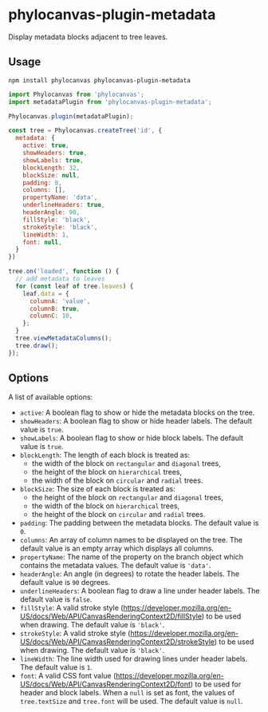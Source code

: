 # phylocanvas-plugin-metadata
Display metadata blocks adjacent to tree leaves.

## Usage
```
npm install phylocanvas phylocanvas-plugin-metadata
```
```javascript
import Phylocanvas from 'phylocanvas';
import metadataPlugin from 'phylocanvas-plugin-metadata';

Phylocanvas.plugin(metadataPlugin);

const tree = Phylocanvas.createTree('id', {
  metadata: {
    active: true,
    showHeaders: true,
    showLabels: true,
    blockLength: 32,
    blockSize: null,
    padding: 8,
    columns: [],
    propertyName: 'data',
    underlineHeaders: true,
    headerAngle: 90,
    fillStyle: 'black',
    strokeStyle: 'black',
    lineWidth: 1,
    font: null,
  }
})

tree.on('loaded', function () {
  // add metadata to leaves
  for (const leaf of tree.leaves) {
    leaf.data = {
      columnA: 'value',
      columnB: true,
      columnC: 10,
    };
  }
  tree.viewMetadataColumns();
  tree.draw();
});
```

## Options

A list of available options:
* `active`: A boolean flag to show or hide the metadata blocks on the tree.
* `showHeaders`: A boolean flag to show or hide header labels. The default value is `true`.
* `showLabels`: A boolean flag to show or hide block labels. The default value is `true`.
* `blockLength`: The length of each block is treated as:
  * the width of the block on `rectangular` and `diagonal` trees,
  * the height of the block on `hierarchical` trees,
  * the width of the block on `circular` and `radial` trees.
* `blockSize`: The size of each block is treated as:
  * the height of the block on `rectangular` and `diagonal` trees,
  * the width of the block on `hierarchical` trees,
  * the height of the block on `circular` and `radial` trees.
* `padding`: The padding between the metadata blocks. The default value is `0`.
* `columns`: An array of column names to be displayed on the tree. The default value is an empty array which displays all columns.
* `propertyName`: The name of the property on the branch object which contains the metadata values. The default value is `'data'`.
* `headerAngle`: An angle (in degrees) to rotate the header labels. The default value is `90` degrees.
* `underlineHeaders`: A boolean flag to draw a line under header labels. The default value is `false`.
* `fillStyle`: A valid stroke style (https://developer.mozilla.org/en-US/docs/Web/API/CanvasRenderingContext2D/fillStyle) to be used when drawing. The default value is `'black'`.
* `strokeStyle`: A valid stroke style (https://developer.mozilla.org/en-US/docs/Web/API/CanvasRenderingContext2D/strokeStyle) to be used when drawing. The default value is `'black'`.
* `lineWidth`: The line width used for drawing lines under header labels. The default value is `1`.
* `font`: A valid CSS font value (https://developer.mozilla.org/en-US/docs/Web/API/CanvasRenderingContext2D/font) to be used for header and block labels. When a `null` is set as font, the values of `tree.textSize` and `tree.font` will be used. The default value is `null`.
